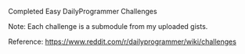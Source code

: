 Completed Easy DailyProgrammer Challenges

Note: Each challenge is a submodule from my uploaded gists.

Reference: https://www.reddit.com/r/dailyprogrammer/wiki/challenges
